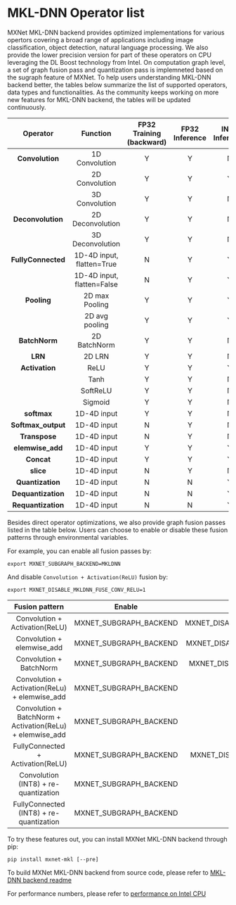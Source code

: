 <!--- Licensed to the Apache Software Foundation (ASF) under one -->
<!--- or more contributor license agreements.  See the NOTICE file -->
<!--- distributed with this work for additional information -->
<!--- regarding copyright ownership.  The ASF licenses this file -->
<!--- to you under the Apache License, Version 2.0 (the -->
<!--- "License"); you may not use this file except in compliance -->
<!--- with the License.  You may obtain a copy of the License at -->

<!---   http://www.apache.org/licenses/LICENSE-2.0 -->

<!--- Unless required by applicable law or agreed to in writing, -->
<!--- software distributed under the License is distributed on an -->
<!--- "AS IS" BASIS, WITHOUT WARRANTIES OR CONDITIONS OF ANY -->
<!--- KIND, either express or implied.  See the License for the -->
<!--- specific language governing permissions and limitations -->
<!--- under the License. -->

# MKL-DNN Operator list

MXNet MKL-DNN backend provides optimized implementations for various opertors covering a broad range of applications including image classification, object detection, natural language processing. We also provide the lower precision version for part of these operators on CPU leveraging the DL Boost technology from Intel. On computation graph level, a set of graph fusion pass and quantization pass is implemneted based on the sugraph feature of MXNet. To help users understanding MKL-DNN backend better, the tables below summarize the list of supported operators, data types and functionalities. As the community keeps working on more new features for MKL-DNN backend, the tables will be updated continuously.

| Operator           | Function                   | FP32 Training (backward) | FP32 Inference | INT8 Inference |
| :--:               | :--:                       | :--:                     | :--:           | :--:           |
| **Convolution**    | 1D Convolution             | Y                        | Y              | N              |
|                    | 2D Convolution             | Y                        | Y              | Y              |
|                    | 3D Convolution             | Y                        | Y              | N              |
| **Deconvolution**  | 2D Deconvolution           | Y                        | Y              | N              |
|                    | 3D Deconvolution           | Y                        | Y              | N              |
| **FullyConnected** | 1D-4D input, flatten=True  | N                        | Y              | Y              |
|                    | 1D-4D input, flatten=False | N                        | Y              | Y              |
| **Pooling**        | 2D max Pooling             | Y                        | Y              | Y              |
|                    | 2D avg pooling             | Y                        | Y              | Y              |
| **BatchNorm**      | 2D BatchNorm               | Y                        | Y              | N              |
| **LRN**            | 2D LRN                     | Y                        | Y              | N              |
| **Activation**     | ReLU                       | Y                        | Y              | Y              |
|                    | Tanh                       | Y                        | Y              | N              |
|                    | SoftReLU                   | Y                        | Y              | N              |
|                    | Sigmoid                    | Y                        | Y              | N              |
| **softmax**        | 1D-4D input                | Y                        | Y              | N              |
| **Softmax_output** | 1D-4D input                | N                        | Y              | N              |
| **Transpose**      | 1D-4D input                | N                        | Y              | N              |
| **elemwise_add**   | 1D-4D input                | Y                        | Y              | Y              |
| **Concat**         | 1D-4D input                | Y                        | Y              | Y              |
| **slice**          | 1D-4D input                | N                        | Y              | N              |
| **Quantization**   | 1D-4D input                | N                        | N              | Y              |
| **Dequantization** | 1D-4D input                | N                        | N              | Y              |
| **Requantization** | 1D-4D input                | N                        | N              | Y              |

Besides direct operator optimizations, we also provide graph fusion passes listed in the table below. Users can choose to enable or disable these fusion patterns through environmental variables.

For example, you can enable all fusion passes by:

```
export MXNET_SUBGRAPH_BACKEND=MKLDNN
```

And disable `Convolution + Activation(ReLU)` fusion by:

```
export MXNET_DISABLE_MKLDNN_FUSE_CONV_RELU=1
```

| Fusion pattern                                            | Enable                  | Disable                             |
| :--:                                                      | :--:                    | :--:                                |
| Convolution + Activation(ReLU)                            | MXNET_SUBGRAPH_BACKEND  | MXNET_DISABLE_MKLDNN_FUSE_CONV_RELU |
| Convolution + elemwise_add                                | MXNET_SUBGRAPH_BACKEND  | MXNET_DISABLE_MKLDNN_FUSE_CONV_SUM  |
| Convolution + BatchNorm                                   | MXNET_SUBGRAPH_BACKEND  | MXNET_DISABLE_MKLDNN_FUSE_CONV_BN   |
| Convolution + Activation(ReLu) + elemwise_add             | MXNET_SUBGRAPH_BACKEND  |                                     |
| Convolution + BatchNorm + Activation(ReLu) + elemwise_add | MXNET_SUBGRAPH_BACKEND  |                                     |
| FullyConnected + Activation(ReLU)                         | MXNET_SUBGRAPH_BACKEND  | MXNET_DISABLE_MKLDNN_FUSE_FC_RELU   |
| Convolution (INT8) + re-quantization                      | MXNET_SUBGRAPH_BACKEND  |                                     |
| FullyConnected (INT8) + re-quantization                   | MXNET_SUBGRAPH_BACKEND  |                                     |


To try these features out, you can install MXNet MKL-DNN backend through pip:

```
pip install mxnet-mkl [--pre]
```

To build MXNet MKL-DNN backend from source code, please refer to [MKL-DNN backend readme](http://mxnet.incubator.apache.org/tutorials/mkldnn/MKLDNN_README.html)

For performance numbers, please refer to [performance on Intel CPU](https://mxnet.incubator.apache.org/versions/master/faq/perf.html#intel-cpu)
